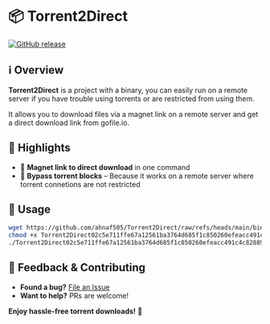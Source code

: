 # 📦 Torrent2Direct  

[![GitHub release](https://img.shields.io/github/v/release/ahnaf505/Torrent2Direct?style=flat-square)](https://github.com/ahnaf505/Torrent2Direct/releases)


## ℹ️ Overview  

**Torrent2Direct** is a project with a binary, you can easily run on a remote server if you have trouble using torrents or are restricted from using them.

It allows you to download files via a magnet link on a remote server and get a direct download link from gofile.io.

## 🌟 Highlights  

- 🧲 **Magnet link to direct download** in one command
- 🚫 **Bypass torrent blocks** – Because it works on a remote server where torrent connetions are not restricted

## 🚀 Usage  

```bash
wget https://github.com/ahnaf505/Torrent2Direct/raw/refs/heads/main/bin/Torrent2Direct02c5e711ffe67a12561ba3764d685f1c850260efeacc491c4c82889ec8e30a7b_20250407150742_18280.bin
chmod +x Torrent2Direct02c5e711ffe67a12561ba3764d685f1c850260efeacc491c4c82889ec8e30a7b_20250407150742_18280.bin
./Torrent2Direct02c5e711ffe67a12561ba3764d685f1c850260efeacc491c4c82889ec8e30a7b_20250407150742_18280.bin
```

## 💭 Feedback & Contributing  

- **Found a bug?** [File an Issue](https://github.com/ahnaf505/Torrent2Direct/issues)
- **Want to help?** PRs are welcome!

**Enjoy hassle-free torrent downloads!** 🔗  

